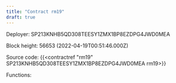 ```yaml
---
title: "Contract rm19"
draft: true
---
```

Deployer: SP213KNHB5QD308TEESY1ZMX1BP8EZDPG4JWD0MEA


 



Block height: 56653 (2022-04-19T00:51:46.000Z)

Source code: {{<contractref "rm19" SP213KNHB5QD308TEESY1ZMX1BP8EZDPG4JWD0MEA rm19>}}

Functions:


